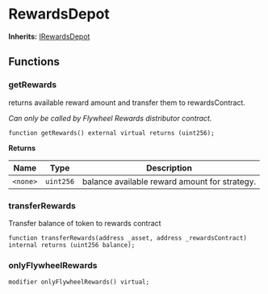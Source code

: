 # RewardsDepot

**Inherits:**
[IRewardsDepot](/rewards/interfaces/IRewardsDepot.sol/interface.IRewardsDepot.md)


## Functions
### getRewards

returns available reward amount and transfer them to rewardsContract.

*Can only be called by Flywheel Rewards distributor contract.*


```solidity
function getRewards() external virtual returns (uint256);
```
**Returns**

|Name|Type|Description|
|----|----|-----------|
|`<none>`|`uint256`|balance available reward amount for strategy.|


### transferRewards

Transfer balance of token to rewards contract


```solidity
function transferRewards(address _asset, address _rewardsContract) internal returns (uint256 balance);
```

### onlyFlywheelRewards


```solidity
modifier onlyFlywheelRewards() virtual;
```

